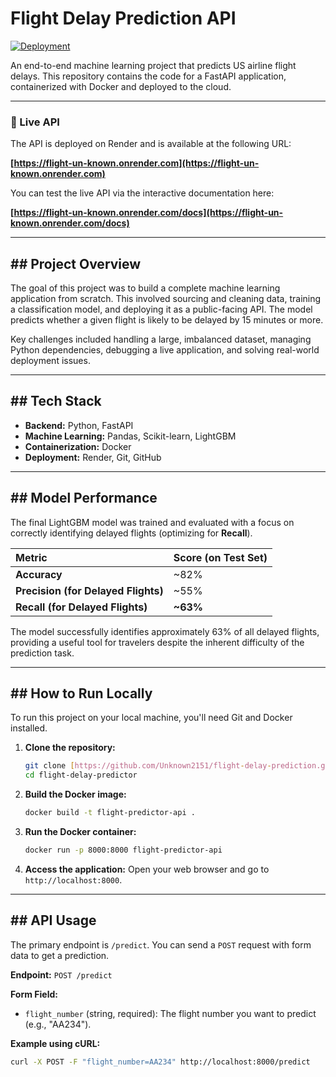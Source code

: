 # Flight Delay Prediction API

[![Deployment](https://img.shields.io/badge/Render-Deployment-blueviolet)](https://flight-un-known.onrender.com)

An end-to-end machine learning project that predicts US airline flight delays. This repository contains the code for a FastAPI application, containerized with Docker and deployed to the cloud.

---
### 🚀 Live API

The API is deployed on Render and is available at the following URL:

**[https://flight-un-known.onrender.com](https://flight-un-known.onrender.com)**

You can test the live API via the interactive documentation here:

**[https://flight-un-known.onrender.com/docs](https://flight-un-known.onrender.com/docs)**


---
## ## Project Overview

The goal of this project was to build a complete machine learning application from scratch. This involved sourcing and cleaning data, training a classification model, and deploying it as a public-facing API. The model predicts whether a given flight is likely to be delayed by 15 minutes or more.

Key challenges included handling a large, imbalanced dataset, managing Python dependencies, debugging a live application, and solving real-world deployment issues.

---
## ## Tech Stack

* **Backend:** Python, FastAPI
* **Machine Learning:** Pandas, Scikit-learn, LightGBM
* **Containerization:** Docker
* **Deployment:** Render, Git, GitHub

---
## ## Model Performance

The final LightGBM model was trained and evaluated with a focus on correctly identifying delayed flights (optimizing for **Recall**).

| Metric | Score (on Test Set) |
| :--- | :--- |
| **Accuracy** | ~82% |
| **Precision (for Delayed Flights)** | ~55% |
| **Recall (for Delayed Flights)** | **~63%** |

The model successfully identifies approximately 63% of all delayed flights, providing a useful tool for travelers despite the inherent difficulty of the prediction task.

---
## ## How to Run Locally

To run this project on your local machine, you'll need Git and Docker installed.

1.  **Clone the repository:**
    ```bash
    git clone [https://github.com/Unknown2151/flight-delay-prediction.git](https://github.com/Unknown2151/flight-delay-prediction.git)
    cd flight-delay-predictor
    ```

2.  **Build the Docker image:**
    ```bash
    docker build -t flight-predictor-api .
    ```

3.  **Run the Docker container:**
    ```bash
    docker run -p 8000:8000 flight-predictor-api
    ```

4.  **Access the application:**
    Open your web browser and go to `http://localhost:8000`.

---
## ## API Usage

The primary endpoint is `/predict`. You can send a `POST` request with form data to get a prediction.

**Endpoint:** `POST /predict`

**Form Field:**
* `flight_number` (string, required): The flight number you want to predict (e.g., "AA234").

**Example using cURL:**
```bash
curl -X POST -F "flight_number=AA234" http://localhost:8000/predict